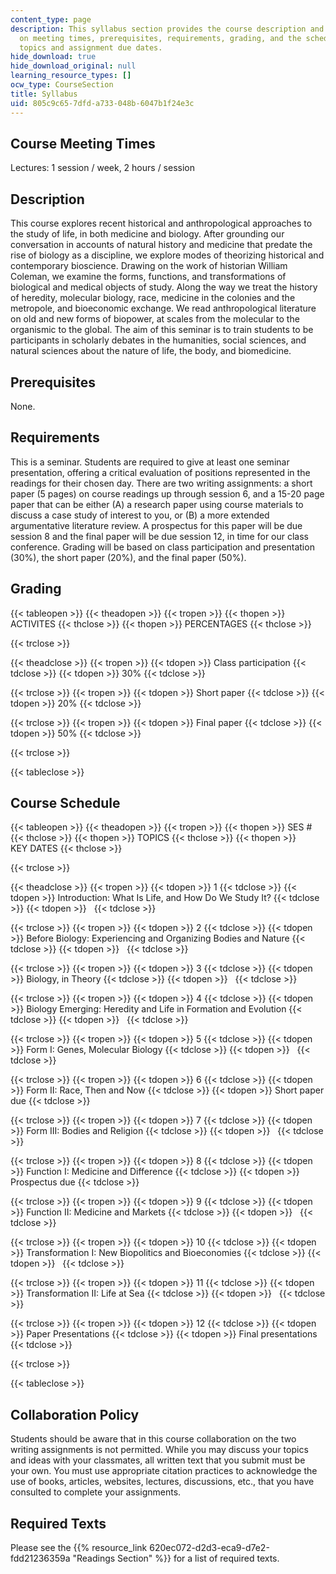 ```yaml
---
content_type: page
description: This syllabus section provides the course description and information
  on meeting times, prerequisites, requirements, grading, and the schedule of lecture
  topics and assignment due dates.
hide_download: true
hide_download_original: null
learning_resource_types: []
ocw_type: CourseSection
title: Syllabus
uid: 805c9c65-7dfd-a733-048b-6047b1f24e3c
---
```


Course Meeting Times
--------------------

Lectures: 1 session / week, 2 hours / session

Description
-----------

This course explores recent historical and anthropological approaches to the study of life, in both medicine and biology. After grounding our conversation in accounts of natural history and medicine that predate the rise of biology as a discipline, we explore modes of theorizing historical and contemporary bioscience. Drawing on the work of historian William Coleman, we examine the forms, functions, and transformations of biological and medical objects of study. Along the way we treat the history of heredity, molecular biology, race, medicine in the colonies and the metropole, and bioeconomic exchange. We read anthropological literature on old and new forms of biopower, at scales from the molecular to the organismic to the global. The aim of this seminar is to train students to be participants in scholarly debates in the humanities, social sciences, and natural sciences about the nature of life, the body, and biomedicine.

Prerequisites
-------------

None.

Requirements
------------

This is a seminar. Students are required to give at least one seminar presentation, offering a critical evaluation of positions represented in the readings for their chosen day. There are two writing assignments: a short paper (5 pages) on course readings up through session 6, and a 15-20 page paper that can be either (A) a research paper using course materials to discuss a case study of interest to you, or (B) a more extended argumentative literature review. A prospectus for this paper will be due session 8 and the final paper will be due session 12, in time for our class conference. Grading will be based on class participation and presentation (30%), the short paper (20%), and the final paper (50%).

Grading
-------

{{< tableopen >}}
{{< theadopen >}}
{{< tropen >}}
{{< thopen >}}
ACTIVITES
{{< thclose >}}
{{< thopen >}}
PERCENTAGES
{{< thclose >}}

{{< trclose >}}

{{< theadclose >}}
{{< tropen >}}
{{< tdopen >}}
Class participation
{{< tdclose >}}
{{< tdopen >}}
30%
{{< tdclose >}}

{{< trclose >}}
{{< tropen >}}
{{< tdopen >}}
Short paper
{{< tdclose >}}
{{< tdopen >}}
20%
{{< tdclose >}}

{{< trclose >}}
{{< tropen >}}
{{< tdopen >}}
Final paper
{{< tdclose >}}
{{< tdopen >}}
50%
{{< tdclose >}}

{{< trclose >}}

{{< tableclose >}}

Course Schedule
---------------

{{< tableopen >}}
{{< theadopen >}}
{{< tropen >}}
{{< thopen >}}
SES #
{{< thclose >}}
{{< thopen >}}
TOPICS
{{< thclose >}}
{{< thopen >}}
KEY DATES
{{< thclose >}}

{{< trclose >}}

{{< theadclose >}}
{{< tropen >}}
{{< tdopen >}}
1
{{< tdclose >}}
{{< tdopen >}}
Introduction: What Is Life, and How Do We Study It?
{{< tdclose >}}
{{< tdopen >}}
 
{{< tdclose >}}

{{< trclose >}}
{{< tropen >}}
{{< tdopen >}}
2
{{< tdclose >}}
{{< tdopen >}}
Before Biology: Experiencing and Organizing Bodies and Nature
{{< tdclose >}}
{{< tdopen >}}
 
{{< tdclose >}}

{{< trclose >}}
{{< tropen >}}
{{< tdopen >}}
3
{{< tdclose >}}
{{< tdopen >}}
Biology, in Theory
{{< tdclose >}}
{{< tdopen >}}
 
{{< tdclose >}}

{{< trclose >}}
{{< tropen >}}
{{< tdopen >}}
4
{{< tdclose >}}
{{< tdopen >}}
Biology Emerging: Heredity and Life in Formation and Evolution
{{< tdclose >}}
{{< tdopen >}}
 
{{< tdclose >}}

{{< trclose >}}
{{< tropen >}}
{{< tdopen >}}
5
{{< tdclose >}}
{{< tdopen >}}
Form I: Genes, Molecular Biology
{{< tdclose >}}
{{< tdopen >}}
 
{{< tdclose >}}

{{< trclose >}}
{{< tropen >}}
{{< tdopen >}}
6
{{< tdclose >}}
{{< tdopen >}}
Form II: Race, Then and Now
{{< tdclose >}}
{{< tdopen >}}
Short paper due
{{< tdclose >}}

{{< trclose >}}
{{< tropen >}}
{{< tdopen >}}
7
{{< tdclose >}}
{{< tdopen >}}
Form III: Bodies and Religion
{{< tdclose >}}
{{< tdopen >}}
 
{{< tdclose >}}

{{< trclose >}}
{{< tropen >}}
{{< tdopen >}}
8
{{< tdclose >}}
{{< tdopen >}}
Function I: Medicine and Difference
{{< tdclose >}}
{{< tdopen >}}
Prospectus due
{{< tdclose >}}

{{< trclose >}}
{{< tropen >}}
{{< tdopen >}}
9
{{< tdclose >}}
{{< tdopen >}}
Function II: Medicine and Markets
{{< tdclose >}}
{{< tdopen >}}
 
{{< tdclose >}}

{{< trclose >}}
{{< tropen >}}
{{< tdopen >}}
10
{{< tdclose >}}
{{< tdopen >}}
Transformation I: New Biopolitics and Bioeconomies
{{< tdclose >}}
{{< tdopen >}}
 
{{< tdclose >}}

{{< trclose >}}
{{< tropen >}}
{{< tdopen >}}
11
{{< tdclose >}}
{{< tdopen >}}
Transformation II: Life at Sea
{{< tdclose >}}
{{< tdopen >}}
 
{{< tdclose >}}

{{< trclose >}}
{{< tropen >}}
{{< tdopen >}}
12
{{< tdclose >}}
{{< tdopen >}}
Paper Presentations
{{< tdclose >}}
{{< tdopen >}}
Final presentations
{{< tdclose >}}

{{< trclose >}}

{{< tableclose >}}

Collaboration Policy
--------------------

Students should be aware that in this course collaboration on the two writing assignments is not permitted. While you may discuss your topics and ideas with your classmates, all written text that you submit must be your own. You must use appropriate citation practices to acknowledge the use of books, articles, websites, lectures, discussions, etc., that you have consulted to complete your assignments.

Required Texts
--------------

Please see the {{% resource_link 620ec072-d2d3-eca9-d7e2-fdd21236359a "Readings Section" %}} for a list of required texts.